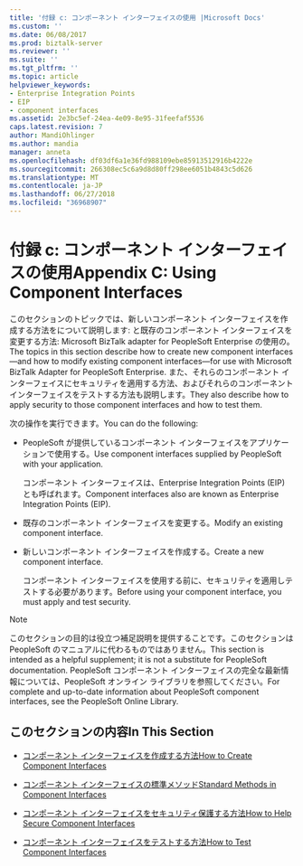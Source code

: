 ```yaml
---
title: '付録 c: コンポーネント インターフェイスの使用 |Microsoft Docs'
ms.custom: ''
ms.date: 06/08/2017
ms.prod: biztalk-server
ms.reviewer: ''
ms.suite: ''
ms.tgt_pltfrm: ''
ms.topic: article
helpviewer_keywords:
- Enterprise Integration Points
- EIP
- component interfaces
ms.assetid: 2e3bc5ef-24ea-4e09-8e95-31feefaf5536
caps.latest.revision: 7
author: MandiOhlinger
ms.author: mandia
manager: anneta
ms.openlocfilehash: df03df6a1e36fd988109ebe85913512916b4222e
ms.sourcegitcommit: 266308ec5c6a9d8d80ff298ee6051b4843c5d626
ms.translationtype: MT
ms.contentlocale: ja-JP
ms.lasthandoff: 06/27/2018
ms.locfileid: "36968907"
---
```

# <a name="appendix-c-using-component-interfaces"></a><span data-ttu-id="413c2-102">付録 c: コンポーネント インターフェイスの使用</span><span class="sxs-lookup"><span data-stu-id="413c2-102">Appendix C: Using Component Interfaces</span></span>
<span data-ttu-id="413c2-103">このセクションのトピックでは、新しいコンポーネント インターフェイスを作成する方法をについて説明します: と既存のコンポーネント インターフェイスを変更する方法: Microsoft BizTalk adapter for PeopleSoft Enterprise の使用の。</span><span class="sxs-lookup"><span data-stu-id="413c2-103">The topics in this section describe how to create new component interfaces—and how to modify existing component interfaces—for use with Microsoft BizTalk Adapter for PeopleSoft Enterprise.</span></span> <span data-ttu-id="413c2-104">また、それらのコンポーネント インターフェイスにセキュリティを適用する方法、およびそれらのコンポーネント インターフェイスをテストする方法も説明します。</span><span class="sxs-lookup"><span data-stu-id="413c2-104">They also describe how to apply security to those component interfaces and how to test them.</span></span>  
  
 <span data-ttu-id="413c2-105">次の操作を実行できます。</span><span class="sxs-lookup"><span data-stu-id="413c2-105">You can do the following:</span></span>  
  
- <span data-ttu-id="413c2-106">PeopleSoft が提供しているコンポーネント インターフェイスをアプリケーションで使用する。</span><span class="sxs-lookup"><span data-stu-id="413c2-106">Use component interfaces supplied by PeopleSoft with your application.</span></span>  
  
   <span data-ttu-id="413c2-107">コンポーネント インターフェイスは、Enterprise Integration Points (EIP) とも呼ばれます。</span><span class="sxs-lookup"><span data-stu-id="413c2-107">Component interfaces also are known as Enterprise Integration Points (EIP).</span></span>  
  
- <span data-ttu-id="413c2-108">既存のコンポーネント インターフェイスを変更する。</span><span class="sxs-lookup"><span data-stu-id="413c2-108">Modify an existing component interface.</span></span>  
  
- <span data-ttu-id="413c2-109">新しいコンポーネント インターフェイスを作成する。</span><span class="sxs-lookup"><span data-stu-id="413c2-109">Create a new component interface.</span></span>  
  
  <span data-ttu-id="413c2-110">コンポーネント インターフェイスを使用する前に、セキュリティを適用しテストする必要があります。</span><span class="sxs-lookup"><span data-stu-id="413c2-110">Before using your component interface, you must apply and test security.</span></span>  
  
> [!NOTE]
>  <span data-ttu-id="413c2-111">このセクションの目的は役立つ補足説明を提供することです。このセクションは PeopleSoft のマニュアルに代わるものではありません。</span><span class="sxs-lookup"><span data-stu-id="413c2-111">This section is intended as a helpful supplement; it is not a substitute for PeopleSoft documentation.</span></span> <span data-ttu-id="413c2-112">PeopleSoft コンポーネント インターフェイスの完全な最新情報については、PeopleSoft オンライン ライブラリを参照してください。</span><span class="sxs-lookup"><span data-stu-id="413c2-112">For complete and up-to-date information about PeopleSoft component interfaces, see the PeopleSoft Online Library.</span></span>  
  
## <a name="in-this-section"></a><span data-ttu-id="413c2-113">このセクションの内容</span><span class="sxs-lookup"><span data-stu-id="413c2-113">In This Section</span></span>  
  
-   [<span data-ttu-id="413c2-114">コンポーネント インターフェイスを作成する方法</span><span class="sxs-lookup"><span data-stu-id="413c2-114">How to Create Component Interfaces</span></span>](../core/how-to-create-component-interfaces.md)  
  
-   [<span data-ttu-id="413c2-115">コンポーネント インターフェイスの標準メソッド</span><span class="sxs-lookup"><span data-stu-id="413c2-115">Standard Methods in Component Interfaces</span></span>](../core/standard-methods-in-component-interfaces.md)  
  
-   [<span data-ttu-id="413c2-116">コンポーネント インターフェイスをセキュリティ保護する方法</span><span class="sxs-lookup"><span data-stu-id="413c2-116">How to Help Secure Component Interfaces</span></span>](../core/how-to-help-secure-component-interfaces.md)  
  
-   [<span data-ttu-id="413c2-117">コンポーネント インターフェイスをテストする方法</span><span class="sxs-lookup"><span data-stu-id="413c2-117">How to Test Component Interfaces</span></span>](../core/how-to-test-component-interfaces.md)